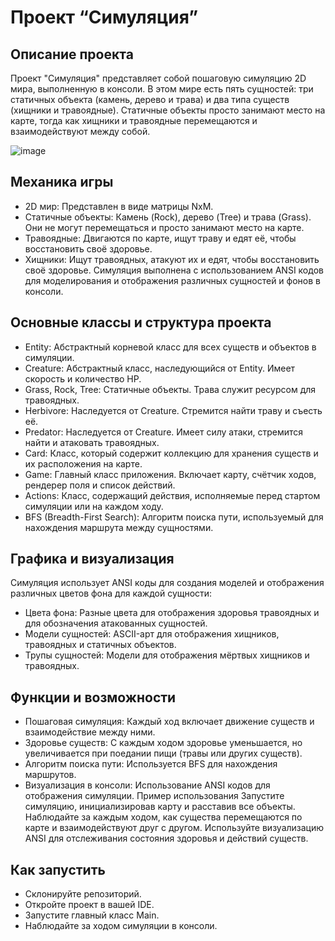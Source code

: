 # Проект “Симуляция”
## Описание проекта
Проект "Симуляция" представляет собой пошаговую симуляцию 2D мира, выполненную в консоли. В этом мире есть пять сущностей: три статичных объекта (камень, дерево и трава) и два типа существ (хищники и травоядные). 
Статичные объекты просто занимают место на карте, тогда как хищники и травоядные перемещаются и взаимодействуют между собой.


![image](https://github.com/ssss1131/Simulation/assets/115891255/819347bb-5966-4efb-91fa-a1b7d5364499)

## Механика игры
- 2D мир: Представлен в виде матрицы NxM.
- Статичные объекты: Камень (Rock), дерево (Tree) и трава (Grass). Они не могут перемещаться и просто занимают место на карте.
- Травоядные: Двигаются по карте, ищут траву и едят её, чтобы восстановить своё здоровье.
- Хищники: Ищут травоядных, атакуют их и едят, чтобы восстановить своё здоровье.
Симуляция выполнена с использованием ANSI кодов для моделирования и отображения различных сущностей и фонов в консоли.

## Основные классы и структура проекта
- Entity: Абстрактный корневой класс для всех существ и объектов в симуляции.
- Creature: Абстрактный класс, наследующийся от Entity. Имеет скорость и количество HP.
- Grass, Rock, Tree: Статичные объекты. Трава служит ресурсом для травоядных.
- Herbivore: Наследуется от Creature. Стремится найти траву и съесть её.
- Predator: Наследуется от Creature. Имеет силу атаки, стремится найти и атаковать травоядных.
- Card: Класс, который содержит коллекцию для хранения существ и их расположения на карте.
- Game: Главный класс приложения. Включает карту, счётчик ходов, рендерер поля и список действий.
- Actions: Класс, содержащий действия, исполняемые перед стартом симуляции или на каждом ходу.
- BFS (Breadth-First Search): Алгоритм поиска пути, используемый для нахождения маршрута между сущностями.

## Графика и визуализация
Симуляция использует ANSI коды для создания моделей и отображения различных цветов фона для каждой сущности:

- Цвета фона: Разные цвета для отображения здоровья травоядных и для обозначения атакованных сущностей.
- Модели сущностей: ASCII-арт для отображения хищников, травоядных и статичных объектов.
- Трупы сущностей: Модели для отображения мёртвых хищников и травоядных.

## Функции и возможности
- Пошаговая симуляция: Каждый ход включает движение существ и взаимодействие между ними.
- Здоровье существ: С каждым ходом здоровье уменьшается, но увеличивается при поедании пищи (травы или других существ).
- Алгоритм поиска пути: Используется BFS для нахождения маршрутов.
- Визуализация в консоли: Использование ANSI кодов для отображения симуляции.
Пример использования
Запустите симуляцию, инициализировав карту и расставив все объекты.
Наблюдайте за каждым ходом, как существа перемещаются по карте и взаимодействуют друг с другом.
Используйте визуализацию ANSI для отслеживания состояния здоровья и действий существ.

## Как запустить
- Склонируйте репозиторий.
- Откройте проект в вашей IDE.
- Запустите главный класс Main.
- Наблюдайте за ходом симуляции в консоли.
